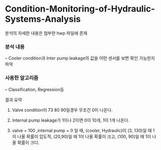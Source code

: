 # Condition-Monitoring-of-Hydraulic-Systems-Analysis

분석의 자세한 내용은 첨부한 hwp 파일에 존재

### 분석 내용 
 – Cooler condition과 Inter pump leakage의 값을 어떤 센서를 보면 확인 가능한지 파악

### 사용한 알고리즘
 – Classification, Regression등


결과 요약 

 1. Valve condition이 73 80 90일경우 무조건 0이 나온다. 

 
 2. Internal pump leakage가 1이나 2이면 0이 10개, 1이 1개 나온다.

 
 3. valve = 100 ,internal pump = 0 일 때, (cooler, Hydraulic)이 (3, 130)일 때 1이 나올 확률이 압도적, (20,90)일 때 1이 나올 확률이 크고, (100, 90)일 때 1이 나올 확률이 크다.



